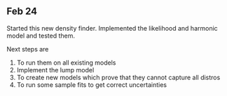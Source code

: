 ## Feb 24

Started this new density finder. Implemented the likelihood and harmonic model and tested them.

Next steps are
1. To run them on all existing models
2. Implement the lump model
3. To create new models which prove that they cannot capture all distros
4. To run some sample fits to get correct uncertainties